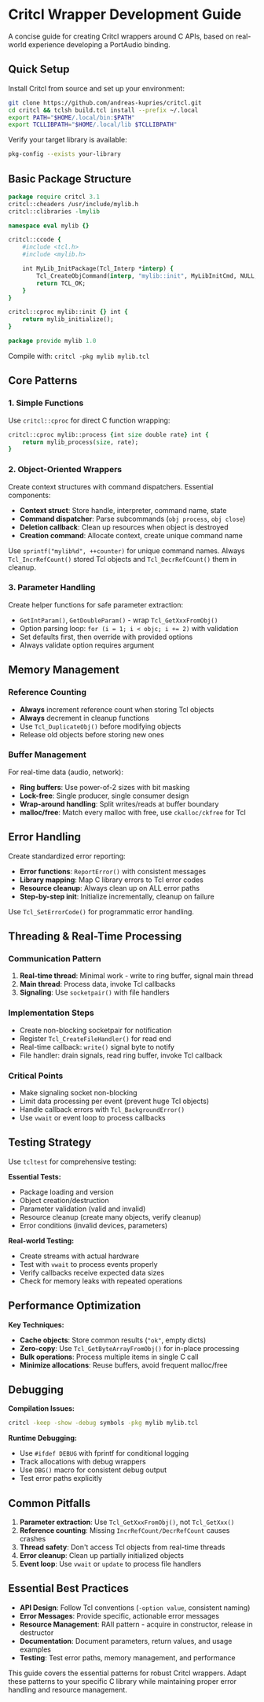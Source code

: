 # Critcl Wrapper Development Guide

A concise guide for creating Critcl wrappers around C APIs, based on real-world
experience developing a PortAudio binding.

## Quick Setup

Install Critcl from source and set up your environment:
```bash
git clone https://github.com/andreas-kupries/critcl.git
cd critcl && tclsh build.tcl install --prefix ~/.local
export PATH="$HOME/.local/bin:$PATH"
export TCLLIBPATH="$HOME/.local/lib $TCLLIBPATH"
```

Verify your target library is available:
```bash
pkg-config --exists your-library
```

## Basic Package Structure

```tcl
package require critcl 3.1
critcl::cheaders /usr/include/mylib.h
critcl::clibraries -lmylib

namespace eval mylib {}

critcl::ccode {
    #include <tcl.h>
    #include <mylib.h>

    int MyLib_InitPackage(Tcl_Interp *interp) {
        Tcl_CreateObjCommand(interp, "mylib::init", MyLibInitCmd, NULL, NULL);
        return TCL_OK;
    }
}

critcl::cproc mylib::init {} int {
    return mylib_initialize();
}

package provide mylib 1.0
```

Compile with: `critcl -pkg mylib mylib.tcl`

## Core Patterns

### 1. Simple Functions
Use `critcl::cproc` for direct C function wrapping:
```tcl
critcl::cproc mylib::process {int size double rate} int {
    return mylib_process(size, rate);
}
```

### 2. Object-Oriented Wrappers
Create context structures with command dispatchers. Essential components:
- **Context struct**: Store handle, interpreter, command name, state
- **Command dispatcher**: Parse subcommands (`obj process`, `obj close`)
- **Deletion callback**: Clean up resources when object is destroyed
- **Creation command**: Allocate context, create unique command name

Use `sprintf("mylib%d", ++counter)` for unique command names. Always
`Tcl_IncrRefCount()` stored Tcl objects and `Tcl_DecrRefCount()` them in
cleanup.

### 3. Parameter Handling
Create helper functions for safe parameter extraction:
- `GetIntParam()`, `GetDoubleParam()` - wrap `Tcl_GetXxxFromObj()`
- Option parsing loop: `for (i = 1; i < objc; i += 2)` with validation
- Set defaults first, then override with provided options
- Always validate option requires argument

## Memory Management

### Reference Counting
- **Always** increment reference count when storing Tcl objects
- **Always** decrement in cleanup functions
- Use `Tcl_DuplicateObj()` before modifying objects
- Release old objects before storing new ones

### Buffer Management
For real-time data (audio, network):
- **Ring buffers**: Use power-of-2 sizes with bit masking
- **Lock-free**: Single producer, single consumer design
- **Wrap-around handling**: Split writes/reads at buffer boundary
- **malloc/free**: Match every malloc with free, use `ckalloc/ckfree` for Tcl

## Error Handling

Create standardized error reporting:
- **Error functions**: `ReportError()` with consistent messages
- **Library mapping**: Map C library errors to Tcl error codes
- **Resource cleanup**: Always clean up on ALL error paths
- **Step-by-step init**: Initialize incrementally, cleanup on failure

Use `Tcl_SetErrorCode()` for programmatic error handling.

## Threading & Real-Time Processing

### Communication Pattern
1. **Real-time thread**: Minimal work - write to ring buffer, signal main thread
2. **Main thread**: Process data, invoke Tcl callbacks
3. **Signaling**: Use `socketpair()` with file handlers

### Implementation Steps
- Create non-blocking socketpair for notification
- Register `Tcl_CreateFileHandler()` for read end
- Real-time callback: `write()` signal byte to notify
- File handler: drain signals, read ring buffer, invoke Tcl callback

### Critical Points
- Make signaling socket non-blocking
- Limit data processing per event (prevent huge Tcl objects)
- Handle callback errors with `Tcl_BackgroundError()`
- Use `vwait` or event loop to process callbacks

## Testing Strategy

Use `tcltest` for comprehensive testing:

**Essential Tests:**
- Package loading and version
- Object creation/destruction
- Parameter validation (valid and invalid)
- Resource cleanup (create many objects, verify cleanup)
- Error conditions (invalid devices, parameters)

**Real-world Testing:**
- Create streams with actual hardware
- Test with `vwait` to process events properly
- Verify callbacks receive expected data sizes
- Check for memory leaks with repeated operations

## Performance Optimization

**Key Techniques:**
- **Cache objects**: Store common results (`"ok"`, empty dicts)
- **Zero-copy**: Use `Tcl_GetByteArrayFromObj()` for in-place processing
- **Bulk operations**: Process multiple items in single C call
- **Minimize allocations**: Reuse buffers, avoid frequent malloc/free

## Debugging

**Compilation Issues:**
```bash
critcl -keep -show -debug symbols -pkg mylib mylib.tcl
```

**Runtime Debugging:**
- Use `#ifdef DEBUG` with fprintf for conditional logging
- Track allocations with debug wrappers
- Use `DBG()` macro for consistent debug output
- Test error paths explicitly

## Common Pitfalls

1. **Parameter extraction**: Use `Tcl_GetXxxFromObj()`, not `Tcl_GetXxx()`
2. **Reference counting**: Missing `IncrRefCount/DecrRefCount` causes crashes
3. **Thread safety**: Don't access Tcl objects from real-time threads
4. **Error cleanup**: Clean up partially initialized objects
5. **Event loop**: Use `vwait` or `update` to process file handlers

## Essential Best Practices

- **API Design**: Follow Tcl conventions (`-option value`, consistent naming)
- **Error Messages**: Provide specific, actionable error messages
- **Resource Management**: RAII pattern - acquire in constructor, release in destructor
- **Documentation**: Document parameters, return values, and usage examples
- **Testing**: Test error paths, memory management, and performance

This guide covers the essential patterns for robust Critcl wrappers. Adapt
these patterns to your specific C library while maintaining proper error
handling and resource management.

